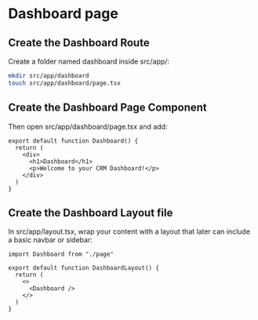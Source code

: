 # Dashboard page

## Create the Dashboard Route

Create a folder named dashboard inside src/app/:

```sh
mkdir src/app/dashboard
touch src/app/dashboard/page.tsx
```

## Create the Dashboard Page Component

Then open src/app/dashboard/page.tsx and add:

```tsx
export default function Dashboard() {
  return (
    <div>
      <h1>Dashboard</h1>
      <p>Welcome to your CRM Dashboard!</p>
    </div>
  )
}
```

## Create the Dashboard Layout file

In src/app/layout.tsx, wrap your content with a layout that later can include a basic navbar or sidebar:

```tsx
import Dashboard from "./page"

export default function DashboardLayout() {
  return (
    <>
      <Dashboard />
    </>
  )
}
```
